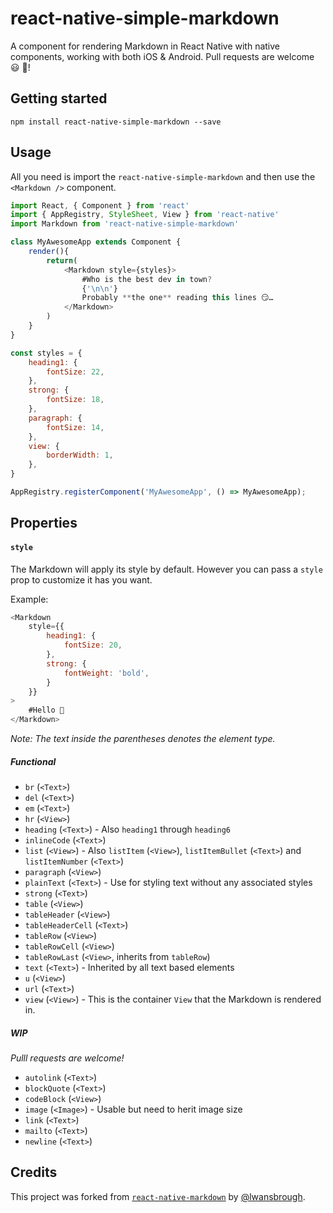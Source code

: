 # react-native-simple-markdown

A component for rendering Markdown in React Native with native components, working with both iOS & Android. Pull requests are welcome 😃 🎉!

## Getting started

`npm install react-native-simple-markdown --save`

## Usage

All you need is import the `react-native-simple-markdown` and then use the
`<Markdown />` component.

```js
import React, { Component } from 'react'
import { AppRegistry, StyleSheet, View } from 'react-native'
import Markdown from 'react-native-simple-markdown'

class MyAwesomeApp extends Component {
    render(){
        return(
            <Markdown style={styles}>
                #Who is the best dev in town?
                {'\n\n'}
                Probably **the one** reading this lines 😏…
            </Markdown>
        )
    }
}

const styles = {
    heading1: {
        fontSize: 22,
    },
    strong: {
        fontSize: 18,
    },
    paragraph: {
        fontSize: 14,
    },
    view: {
        borderWidth: 1,
    },
}

AppRegistry.registerComponent('MyAwesomeApp', () => MyAwesomeApp);
```

## Properties

#### `style`

The Markdown will apply its style by default. However you can pass a `style` prop to customize it has you want.

Example:

```js
<Markdown 
    style={{ 
        heading1: {
            fontSize: 20,
        },
        strong: {
            fontWeight: 'bold',
        }
    }}
>
    #Hello 👋
</Markdown>
```
*Note: The text inside the parentheses denotes the element type.*

##### Functional

- `br` (`<Text>`)
- `del` (`<Text>`)
- `em` (`<Text>`)
- `hr` (`<View>`)
- `heading` (`<Text>`) - Also `heading1` through `heading6`
- `inlineCode` (`<Text>`)
- `list` (`<View>`) - Also `listItem` (`<View>`), `listItemBullet` (`<Text>`) and `listItemNumber` (`<Text>`)
- `paragraph` (`<View>`)
- `plainText` (`<Text>`) - Use for styling text without any associated styles
- `strong` (`<Text>`)
- `table` (`<View>`)
- `tableHeader` (`<View>`)
- `tableHeaderCell` (`<Text>`)
- `tableRow` (`<View>`)
- `tableRowCell` (`<View>`)
- `tableRowLast` (`<View>`, inherits from `tableRow`)
- `text` (`<Text>`) - Inherited by all text based elements
- `u` (`<View>`)
- `url` (`<Text>`)
- `view` (`<View>`) - This is the container `View` that the Markdown is rendered in.

##### WIP

_Pulll requests are welcome!_

- `autolink` (`<Text>`) 
- `blockQuote` (`<Text>`)
- `codeBlock` (`<View>`)
- `image` (`<Image>`) - Usable but need to herit image size
- `link` (`<Text>`)
- `mailto` (`<Text>`)
- `newline` (`<Text>`)

## Credits

This project was forked from [`react-native-markdown`](https://github.com/lwansbrough/react-native-markdown) by [@lwansbrough](https://github.com/lwansbrough).
